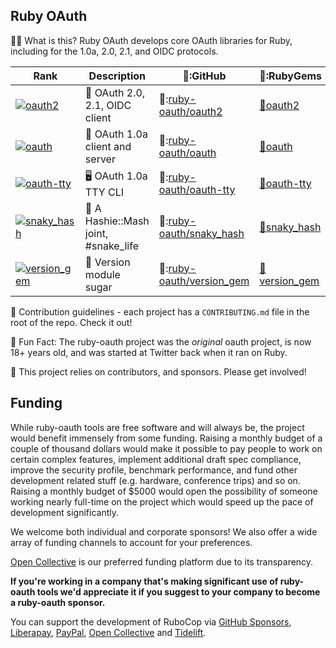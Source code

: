 ## Ruby OAuth

🙋‍♀️ What is this? Ruby OAuth develops core OAuth libraries for Ruby, including for the 1.0a, 2.0, 2.1, and OIDC protocols.

| Rank                                                                                             | Description                          | 🐙:GitHub                                                              | 💎:RubyGems                                            | 👩‍💻:Docs                                               | Donate     | Sponsor |
|--------------------------------------------------------------------------------------------------|--------------------------------------|------------------------------------------------------------------------|--------------------------------------------------------|----------------------------------------------------------|------------|---------|
| [![oauth2](https://img.shields.io/gem/rd/oauth2.svg)](https://bestgems.org/gems/oauth2)          | 🔐 OAuth 2.0, 2.1, OIDC client       | 🐙:[ruby-oauth/oauth2](https://github.com/ruby-oauth/oauth2)           | [💎oauth2](https://rubygems.org/gems/oauth2)           | [oauth2.galtzo.com](https://oauth2.galtzo.com)           | [🫰][fund] | [💲][fund] |
| [![oauth](https://img.shields.io/gem/rd/oauth.svg)](https://bestgems.org/gems/oauth)             | 🔑 OAuth 1.0a client and server      | 🐙:[ruby-oauth/oauth](https://github.com/ruby-oauth/oauth)             | [💎oauth](https://rubygems.org/gems/oauth)             | [oauth.galtzo.com](https://oauth.galtzo.com)             | [🫰][fund] | [💲][fund] |
| [![oauth-tty](https://img.shields.io/gem/rd/oauth-tty.svg)](https://bestgems.org/gems/oauth-tty) | 🖥️ OAuth 1.0a TTY CLI               | 🐙:[ruby-oauth/oauth-tty](https://github.com/ruby-oauth/oauth-tty)     | [💎oauth-tty](https://rubygems.org/gems/oauth-tty)     | [oauth-tty.galtzo.com](https://oauth-tty.galtzo.com)     | [🫰][fund] | [💲][fund] |
| [![snaky_hash](https://img.shields.io/gem/rd/snaky_hash.svg)](https://bestgems.org/gems/snaky_hash)                                                                                       | 🐍 A Hashie::Mash joint, #snake_life | 🐙:[ruby-oauth/snaky_hash](https://github.com/ruby-oauth/snaky_hash)   | [💎snaky_hash](https://rubygems.org/gems/snaky_hash)   | [snaky-hash.galtzo.com](https://snaky-hash.galtzo.com)   | [🫰][fund] | [💲][fund] |
| [![version_gem](https://img.shields.io/gem/rd/version_gem.svg)](https://bestgems.org/gems/version_gem)                                                                                      | 🔖 Version module sugar              | 🐙:[ruby-oauth/version_gem](https://github.com/ruby-oauth/version_gem) | [💎version_gem](https://rubygems.org/gems/version_gem) | [version-gem.galtzo.com](https://version-gem.galtzo.com) | [🫰][fund] | [💲][fund] |

🌈 Contribution guidelines - each project has a `CONTRIBUTING.md` file in the root of the repo. Check it out!

🍿 Fun Fact: The ruby-oauth project was the _original_ oauth project, is now 18+ years old, and was started at Twitter back when it ran on Ruby.

🧙 This project relies on contributors, and sponsors. Please get involved!

## Funding

While ruby-oauth tools are free software and will always be, the project would benefit immensely from some funding.
Raising a monthly budget of a couple of thousand dollars would make it possible to pay people to work on
certain complex features, implement additional draft spec compliance, improve the security profile,
benchmark performance, and fund other development related stuff (e.g. hardware, conference trips) and so on.
Raising a monthly budget of $5000 would open the possibility of someone working nearly full-time on the project
which would speed up the pace of development significantly.

We welcome both individual and corporate sponsors! We also offer a
wide array of funding channels to account for your preferences.

[Open Collective][fund] is our
preferred funding platform due to its transparency.

**If you're working in a company that's making significant use of ruby-oauth tools we'd
appreciate it if you suggest to your company to become a ruby-oauth sponsor.**

You can support the development of RuboCop via
[GitHub Sponsors](https://github.com/sponsors/pboling),
[Liberapay](https://liberapay.com/pboling/donate),
[PayPal](https://www.paypal.com/paypalme/peterboling),
[Open Collective][fund]
and [Tidelift](https://tidelift.com/subscription/pkg/rubygems-oauth2?utm_source=rubygems-oauth2&utm_medium=referral&utm_campaign=readme).

[fund]: https://opencollective.com/ruby-oauth
